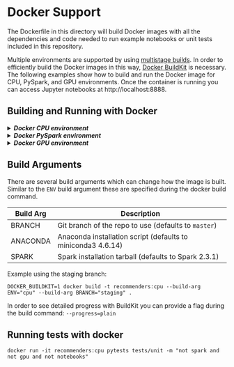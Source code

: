 Docker Support
==============
The Dockerfile in this directory will build Docker images with all the dependencies and code needed to run example notebooks or unit tests included in this repository.

Multiple environments are supported by using [multistage builds](https://docs.docker.com/develop/develop-images/multistage-build/). In order to efficiently build the Docker images in this way, [Docker BuildKit](https://docs.docker.com/develop/develop-images/build_enhancements/) is necessary.
The following examples show how to build and run the Docker image for CPU, PySpark, and GPU environments. Once the container is running you can access Jupyter notebooks at http://localhost:8888.

Building and Running with Docker
--------------------------------

<details>
<summary><strong><em>Docker CPU environment</em></strong></summary>

```
DOCKER_BUILDKIT=1 docker build -t recommenders:cpu --build-arg ENV="cpu" .
docker run -p 8888:8888 -d recommenders:cpu
```

</details>

<details>
<summary><strong><em>Docker PySpark environment</em></strong></summary>

```
DOCKER_BUILDKIT=1 docker build -t recommenders:pyspark --build-arg ENV="pyspark" .
docker run -p 8888:8888 -d recommenders:pyspark
```

</details>

<details>
<summary><strong><em>Docker GPU environment</em></strong></summary>

```
DOCKER_BUILDKIT=1 docker build -t recommenders:gpu --build-arg ENV="gpu" .
docker run --runtime=nvidia -p 8888:8888 -d recommenders:cpu
```

</details>

Build Arguments
---------------

There are several build arguments which can change how the image is built. Similar to the `ENV` build argument these are specified during the docker build command.

Build Arg|Description|
---------|-----------|
BRANCH|Git branch of the repo to use (defaults to `master`)
ANACONDA|Anaconda installation script (defaults to miniconda3 4.6.14)|
SPARK|Spark installation tarball (defaults to Spark 2.3.1)|

Example using the staging branch:

```
DOCKER_BUILDKIT=1 docker build -t recommenders:cpu --build-arg ENV="cpu" --build-arg BRANCH="staging" .
```

In order to see detailed progress with BuildKit you can provide a flag during the build command: ```--progress=plain```

Running tests with docker
-------------------------

```
docker run -it recommenders:cpu pytests tests/unit -m "not spark and not gpu and not notebooks"
```